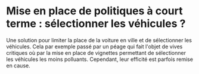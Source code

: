# Mise en place de politiques à court terme : sélectionner les véhicules ?

Une solution pour limiter la place de la voiture en ville et de sélectionner les véhicules. Cela par exemple passé par un péage qui fait l'objet de vives critiques où par la mise en place de vignettes permettant de sélectionner les véhicules les moins polluants. Cependant, leur efficité est parfois remise en cause.
